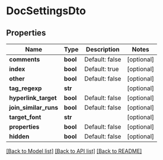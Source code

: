 # DocSettingsDto

## Properties
Name | Type | Description | Notes
------------ | ------------- | ------------- | -------------
**comments** | **bool** | Default: false | [optional] 
**index** | **bool** | Default: true | [optional] 
**other** | **bool** | Default: false | [optional] 
**tag_regexp** | **str** |  | [optional] 
**hyperlink_target** | **bool** | Default: false | [optional] 
**join_similar_runs** | **bool** | Default: false | [optional] 
**target_font** | **str** |  | [optional] 
**properties** | **bool** | Default: false | [optional] 
**hidden** | **bool** | Default: false | [optional] 

[[Back to Model list]](../README.md#documentation-for-models) [[Back to API list]](../README.md#documentation-for-api-endpoints) [[Back to README]](../README.md)


